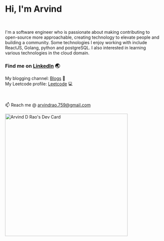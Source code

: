 # Hi, I'm Arvind

<br />

I'm a software engineer who is passionate about making contributing to open-source more approachable, creating technology to elevate people and building a community. Some technologies I enjoy working with include ReactJS, Golang, python and postgreSQL. I also interested in learning various technologies in the cloud domain.

### Find me on [LinkedIn](https://www.linkedin.com/in/arvind-d-rao-3118a916a/) :earth_asia:


My blogging channel: [Blogs](https://hashnode.com/@arvind-rao) :notebook_with_decorative_cover:
<br />
My Leetcode profile: [Leetcode](https://leetcode.com/arvindrao/) :computer:

<br />

📫 Reach me @ arvindrao.759@gmail.com

<a href="https://app.daily.dev/arvindrao"><img src="https://api.daily.dev/devcards/fc523532aef14b9b99c07f58f84407ec.png?r=l7x" width="400" alt="Arvind D Rao's Dev Card"/></a>
